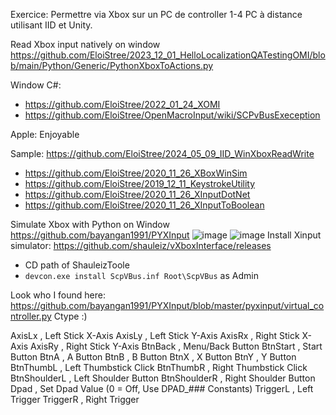 Exercice: Permettre via Xbox sur un PC de controller 1-4 PC à distance utilisant IID et Unity. 


Read Xbox input natively on window
https://github.com/EloiStree/2023_12_01_HelloLocalizationQATestingOMI/blob/main/Python/Generic/PythonXboxToActions.py

Window C#:
- https://github.com/EloiStree/2022_01_24_XOMI
- https://github.com/EloiStree/OpenMacroInput/wiki/SCPvBusExeception

Apple: Enjoyable

Sample: https://github.com/EloiStree/2024_05_09_IID_WinXboxReadWrite


- https://github.com/EloiStree/2020_11_26_XBoxWinSim
- https://github.com/EloiStree/2019_12_11_KeystrokeUtility
- https://github.com/EloiStree/2020_11_26_XInputDotNet
- https://github.com/EloiStree/2020_11_26_XInputToBoolean


Simulate Xbox with Python on Window
https://github.com/bayangan1991/PYXInput
![image](https://github.com/EloiStree/2024_05_23_HelloSteamDeckGirleek/assets/20149493/c294d18a-7697-4b8c-be85-315f5e378e3e)
![image](https://github.com/EloiStree/2024_05_23_HelloSteamDeckGirleek/assets/20149493/64c6c9e0-d953-438b-b8e6-02a39e3c26b5)
Install Xinput simulator: https://github.com/shauleiz/vXboxInterface/releases
- CD path of ShauleizToole
- `devcon.exe install ScpVBus.inf Root\ScpVBus` as Admin


Look who I found here: 
https://github.com/bayangan1991/PYXInput/blob/master/pyxinput/virtual_controller.py  Ctype :)



  AxisLx          , Left Stick X-Axis
        AxisLy          , Left Stick Y-Axis
        AxisRx          , Right Stick X-Axis
        AxisRy          , Right Stick Y-Axis
        BtnBack         , Menu/Back Button
        BtnStart        , Start Button
        BtnA            , A Button
        BtnB            , B Button
        BtnX            , X Button
        BtnY            , Y Button
        BtnThumbL       , Left Thumbstick Click
        BtnThumbR       , Right Thumbstick Click
        BtnShoulderL    , Left Shoulder Button
        BtnShoulderR    , Right Shoulder Button
        Dpad            , Set Dpad Value (0 = Off, Use DPAD_### Constants)
        TriggerL        , Left Trigger
        TriggerR        , Right Trigger
